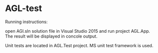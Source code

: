 # AGL-test

Running instructions:

open AGl.sln solution file in Visual Studio 2015 and run project AGL.App.
The result will be displayed in concole output.

Unit tests are located in AGL.Test project. MS unit test framework is used.
